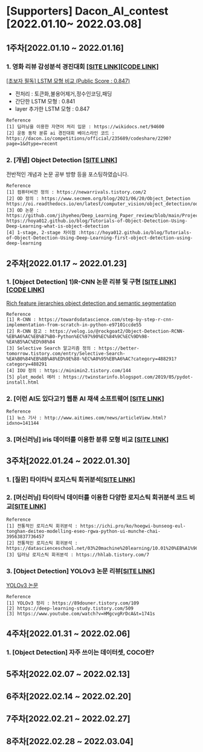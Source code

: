 # [Supporters] Dacon_AI_contest [2022.01.10~ 2022.03.08]

## 1주차[2022.01.10 ~ 2022.01.16]

### 1. 영화 리뷰 감성분석 경진대회 [[SITE LINK]](https://dacon.io/competitions/official/235864/overview/description)[[CODE LINK]](https://github.com/jihyeheo/Dacon_AI_contest/blob/main/1%EC%A3%BC%EC%B0%A8_20220114_LSTM%EB%AA%A8%ED%98%95%EB%B9%84%EA%B5%90.ipynb)<br>

[[초보자 필독] LSTM 모형 비교 (Public Score : 0.847)](https://dacon.io/competitions/official/235864/codeshare/4180?page=1&dtype=recent)<br>
* 전처리 : 토큰화,불용어제거,정수인코딩,패딩
* 간단한 LSTM 모형 : 0.841 <br>
* layer 추가한 LSTM 모형 : 0.847 <br> 
```
Reference
[1] 딥러닝을 이용한 자연어 처리 입문 : https://wikidocs.net/94600
[2] 운동 동작 분류 ai 경진대회 베이스라인 코드 : https://dacon.io/competitions/official/235689/codeshare/2290?page=1&dtype=recent
```

### 2. [개념] Object Detection [[SITE LINK]](https://dacon.io/forum/405806?page=1&dtype=recent)<br>
전반적인 개념과 논문 공부 방향 등을 포스팅하였습니다.

```
Reference
[1] 컴퓨터비전 정의 : https://newarrivals.tistory.com/2
[2] OD 정의 : https://www.secmem.org/blog/2021/06/20/Object_Detection
https://oi.readthedocs.io/en/latest/computer_vision/object_detection/od_main.html
[3] OD 논문 : https://github.com/jihyeheo/Deep_Learning_Paper_review/blob/main/Project/project2/AI_paper_review.pdf
https://hoya012.github.io/blog/Tutorials-of-Object-Detection-Using-Deep-Learning-what-is-object-detection
[4] 1-stage, 2-stage 차이점 :https://hoya012.github.io/blog/Tutorials-of-Object-Detection-Using-Deep-Learning-first-object-detection-using-deep-learning
```

## 2주차[2022.01.17 ~ 2022.01.23]

### 1. [Object Detection] 1)R-CNN 논문 리뷰 및 구현 [[SITE LINK]](https://dacon.io/codeshare/4230?page=1&dtype=recent) [[CODE LINK]](https://github.com/jihyeheo/Dacon_AI_contest/blob/main/2%EC%A3%BC%EC%B0%A8_20220120_R-CNN.ipynb)

[Rich feature jierarchies object detection and semantic segmentation](https://arxiv.org/pdf/1311.2524.pdf)
```
Reference
[1] R-CNN : https://towardsdatascience.com/step-by-step-r-cnn-implementation-from-scratch-in-python-e97101ccde55
[2] R-CNN 참고 : https://velog.io/@rockgoat2/Object-Detection-RCNN-%EB%A6%AC%EB%B7%B0-Python%EC%97%90%EC%84%9C%EC%9D%98-%EA%B5%AC%ED%98%84
[3] Selective Search 알고리즘 정의 : https://better-tomorrow.tistory.com/entry/Selective-Search-%EA%B0%84%EB%8B%A8%ED%9E%88-%EC%A0%95%EB%A6%AC?category=488291?category=488291
[4] IOU 정의 : https://minimin2.tistory.com/144
[5] plot_model 에러 : https://twinstarinfo.blogspot.com/2019/05/pydot-install.html
```


### 2. [이런 AI도 있다고?] 웹툰 AI 채색 소프트웨어 [[SITE LINK]](https//dacon.io/forum/405843?page=1&dtype=recent&utm_source=dacrew&utm_medium=409575&utm_campaign=dacrew_1)<br>

```
Reference
[1] 뉴스 기사 : http://www.aitimes.com/news/articleView.html?idxno=141144
```

### 3. [머신러닝] iris 데이터를 이용한 분류 모형 비교 [[SITE LINK]](https://dacon.io/codeshare/4250?page=1&dtype=recent&utm_source=dacrew&utm_medium=409575&utm_campaign=dacrew_1)<br>


## 3주차[2022.01.24 ~ 2022.01.30]

### 1. [질문] 타이타닉 로지스틱 회귀분석[[SITE LINK]](https://dacon.io/codeshare/4259?page=1&dtype=recent&utm_source=dacrew&utm_medium=409575&utm_campaign=dacrew_1)

### 2. [머신러닝] 타이타닉 데이터를 이용한 다양한 로지스틱 회귀분석 코드 비교[[SITE LINK]](https://dacon.io/codeshare/4397?utm_source=dacrew&utm_medium=409575&utm_campaign=dacrew_1)

```
Reference
[1] 전통적인 로지스틱 회귀분석 : https://ichi.pro/ko/hoegwi-bunseog-eul-tonghan-deiteo-modelling-eseo-rgwa-python-ui-munche-chai-39563837736457
[2] 전통적인 로지스틱 회귀분석 : https://datascienceschool.net/03%20machine%20learning/10.01%20%EB%A1%9C%EC%A7%80%EC%8A%A4%ED%8B%B1%20%ED%9A%8
[3] 딥러닝 로지스틱 회귀분석 : https://hhlab.tistory.com/7
```

### 3. [Object Detection] YOLOv3 논문 리뷰[[SITE LINK]](https://dacon.io/forum/405872?utm_source=dacrew&utm_medium=409575&utm_campaign=dacrew_1)
[YOLOv3 논문](https://arxiv.org/pdf/1804.02767.pdf)

```
Reference
[1] YOLOv3 정리 : https://89douner.tistory.com/109
[2] https://deep-learning-study.tistory.com/509
[3] https://www.youtube.com/watch?v=HMgcvgRrDcA&t=1741s
```

## 4주차[2022.01.31 ~ 2022.02.06]

### 1. [Object Detection] 자주 쓰이는 데이터셋, COCO란?


## 5주차[2022.02.07 ~ 2022.02.13]

## 6주차[2022.02.14 ~ 2022.02.20]

## 7주차[2022.02.21 ~ 2022.02.27]

## 8주차[2022.02.28 ~ 2022.03.04]
